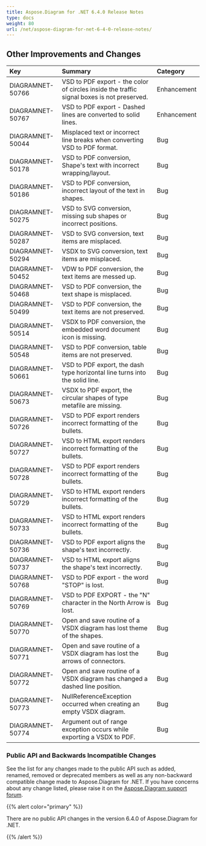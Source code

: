 ```yaml
---
title: Aspose.Diagram for .NET 6.4.0 Release Notes
type: docs
weight: 80
url: /net/aspose-diagram-for-net-6-4-0-release-notes/
---
```


## **Other Improvements and Changes**

|**Key** |**Summary** |**Category** |
| :- | :- | :- |
|DIAGRAMNET-50766 |VSD to PDF export - the color of circles inside the traffic signal boxes is not preserved. |Enhancement |
|DIAGRAMNET-50767 |VSD to PDF export - Dashed lines are converted to solid lines. |Enhancement |
|DIAGRAMNET-50044 |Misplaced text or incorrect line breaks when converting VSD to PDF format. |Bug |
|DIAGRAMNET-50178 |VSD to PDF conversion, Shape's text with incorrect wrapping/layout. |Bug |
|DIAGRAMNET-50186 |VSD to PDF conversion, incorrect layout of the text in shapes. |Bug |
|DIAGRAMNET-50275 |VSD to SVG conversion, missing sub shapes or incorrect positions. |Bug |
|DIAGRAMNET-50287 |VSD to SVG conversion, text items are misplaced. |Bug |
|DIAGRAMNET-50294 |VSDX to SVG conversion, text items are misplaced. |Bug |
|DIAGRAMNET-50452 |VDW to PDF conversion, the text items are messed up. |Bug |
|DIAGRAMNET-50468 |VSD to PDF conversion, the text shape is misplaced. |Bug |
|DIAGRAMNET-50499 |VSD to PDF conversion, the text items are not preserved. |Bug |
|DIAGRAMNET-50514 |VSDX to PDF conversion, the embedded word document icon is missing. |Bug |
|DIAGRAMNET-50548 |VSD to PDF conversion, table items are not preserved. |Bug |
|DIAGRAMNET-50661 |VSD to PDF export, the dash type horizontal line turns into the solid line. |Bug |
|DIAGRAMNET-50673 |VSDX to PDF export, the circular shapes of type metafile are missing. |Bug |
|DIAGRAMNET-50726 |VSD to PDF export renders incorrect formatting of the bullets. |Bug |
|DIAGRAMNET-50727 |VSD to HTML export renders incorrect formatting of the bullets. |Bug |
|DIAGRAMNET-50728 |VSD to PDF export renders incorrect formatting of the bullets. |Bug |
|DIAGRAMNET-50729 |VSD to HTML export renders incorrect formatting of the bullets. |Bug |
|DIAGRAMNET-50733 |VSD to HTML export renders incorrect formatting of the bullets. |Bug |
|DIAGRAMNET-50736 |VSD to PDF export aligns the shape's text incorrectly. |Bug |
|DIAGRAMNET-50737 |VSD to HTML export aligns the shape's text incorrectly. |Bug |
|DIAGRAMNET-50768 |VSD to PDF export - the word "STOP" is lost. |Bug |
|DIAGRAMNET-50769 |VSD to PDF EXPORT - the "N" character in the North Arrow is lost. |Bug |
|DIAGRAMNET-50770 |Open and save routine of a VSDX diagram has lost theme of the shapes. |Bug |
|DIAGRAMNET-50771 |Open and save routine of a VSDX diagram has lost the arrows of connectors. |Bug |
|DIAGRAMNET-50772 |Open and save routine of a VSDX diagram has changed a dashed line position. |Bug |
|DIAGRAMNET-50773 |NullReferenceException occurred when creating an empty VSDX diagram. |Bug |
|DIAGRAMNET-50774 |Argument out of range exception occurs while exporting a VSDX to PDF. |Bug |
### **Public API and Backwards Incompatible Changes**
See the list for any changes made to the public API such as added, renamed, removed or deprecated members as well as any non-backward compatible change made to Aspose.Diagram for .NET. If you have concerns about any change listed, please raise it on the [Aspose.Diagram support forum](https://forum.aspose.com/c/diagram/17).

{{% alert color="primary" %}} 

There are no public API changes in the version 6.4.0 of Aspose.Diagram for .NET.

{{% /alert %}}
